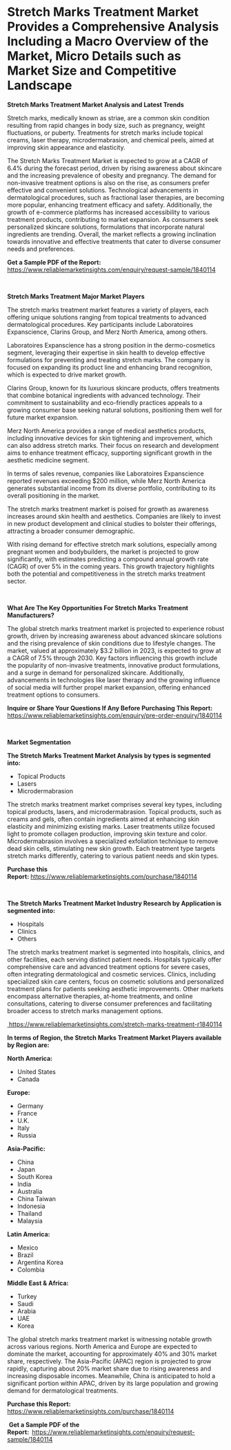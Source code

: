 <p><h1>Stretch Marks Treatment Market Provides a Comprehensive Analysis Including a Macro Overview of the Market, Micro Details such as Market Size and Competitive Landscape</h1></p><p><strong>Stretch Marks Treatment Market Analysis and Latest Trends</strong></p>
<p><p>Stretch marks, medically known as striae, are a common skin condition resulting from rapid changes in body size, such as pregnancy, weight fluctuations, or puberty. Treatments for stretch marks include topical creams, laser therapy, microdermabrasion, and chemical peels, aimed at improving skin appearance and elasticity.</p><p>The Stretch Marks Treatment Market is expected to grow at a CAGR of 6.4% during the forecast period, driven by rising awareness about skincare and the increasing prevalence of obesity and pregnancy. The demand for non-invasive treatment options is also on the rise, as consumers prefer effective and convenient solutions. Technological advancements in dermatological procedures, such as fractional laser therapies, are becoming more popular, enhancing treatment efficacy and safety. Additionally, the growth of e-commerce platforms has increased accessibility to various treatment products, contributing to market expansion. As consumers seek personalized skincare solutions, formulations that incorporate natural ingredients are trending. Overall, the market reflects a growing inclination towards innovative and effective treatments that cater to diverse consumer needs and preferences.</p></p>
<p><strong>Get a Sample PDF of the Report:&nbsp;</strong> <a href="https://www.reliablemarketinsights.com/enquiry/request-sample/1840114?utm_campaign=3093&utm_medium=2&utm_source=Github&utm_content=ia&utm_term=19042025&utm_id=stretch-marks-treatment">https://www.reliablemarketinsights.com/enquiry/request-sample/1840114</a></p>
<p>&nbsp;</p>
<p><strong>Stretch Marks Treatment Major Market Players</strong></p>
<p><p>The stretch marks treatment market features a variety of players, each offering unique solutions ranging from topical treatments to advanced dermatological procedures. Key participants include Laboratoires Expanscience, Clarins Group, and Merz North America, among others.</p><p>Laboratoires Expanscience has a strong position in the dermo-cosmetics segment, leveraging their expertise in skin health to develop effective formulations for preventing and treating stretch marks. The company is focused on expanding its product line and enhancing brand recognition, which is expected to drive market growth.</p><p>Clarins Group, known for its luxurious skincare products, offers treatments that combine botanical ingredients with advanced technology. Their commitment to sustainability and eco-friendly practices appeals to a growing consumer base seeking natural solutions, positioning them well for future market expansion.</p><p>Merz North America provides a range of medical aesthetics products, including innovative devices for skin tightening and improvement, which can also address stretch marks. Their focus on research and development aims to enhance treatment efficacy, supporting significant growth in the aesthetic medicine segment.</p><p>In terms of sales revenue, companies like Laboratoires Expanscience reported revenues exceeding $200 million, while Merz North America generates substantial income from its diverse portfolio, contributing to its overall positioning in the market.</p><p>The stretch marks treatment market is poised for growth as awareness increases around skin health and aesthetics. Companies are likely to invest in new product development and clinical studies to bolster their offerings, attracting a broader consumer demographic.</p><p>With rising demand for effective stretch mark solutions, especially among pregnant women and bodybuilders, the market is projected to grow significantly, with estimates predicting a compound annual growth rate (CAGR) of over 5% in the coming years. This growth trajectory highlights both the potential and competitiveness in the stretch marks treatment sector.</p></p>
<p>&nbsp;</p>
<p><strong>What Are The Key Opportunities For Stretch Marks Treatment Manufacturers?</strong></p>
<p><p>The global stretch marks treatment market is projected to experience robust growth, driven by increasing awareness about advanced skincare solutions and the rising prevalence of skin conditions due to lifestyle changes. The market, valued at approximately $3.2 billion in 2023, is expected to grow at a CAGR of 7.5% through 2030. Key factors influencing this growth include the popularity of non-invasive treatments, innovative product formulations, and a surge in demand for personalized skincare. Additionally, advancements in technologies like laser therapy and the growing influence of social media will further propel market expansion, offering enhanced treatment options to consumers.</p></p>
<p><strong>Inquire or Share Your Questions If Any Before Purchasing This Report:</strong> <a href="https://www.reliablemarketinsights.com/enquiry/pre-order-enquiry/1840114?utm_campaign=3093&utm_medium=2&utm_source=Github&utm_content=ia&utm_term=19042025&utm_id=stretch-marks-treatment">https://www.reliablemarketinsights.com/enquiry/pre-order-enquiry/1840114</a></p>
<p>&nbsp;</p>
<p><strong>Market Segmentation</strong></p>
<p><strong>The Stretch Marks Treatment Market Analysis by types is segmented into:</strong></p>
<p><ul><li>Topical Products</li><li>Lasers</li><li>Microdermabrasion</li></ul></p>
<p><p>The stretch marks treatment market comprises several key types, including topical products, lasers, and microdermabrasion. Topical products, such as creams and gels, often contain ingredients aimed at enhancing skin elasticity and minimizing existing marks. Laser treatments utilize focused light to promote collagen production, improving skin texture and color. Microdermabrasion involves a specialized exfoliation technique to remove dead skin cells, stimulating new skin growth. Each treatment type targets stretch marks differently, catering to various patient needs and skin types.</p></p>
<p><strong>Purchase this Report:&nbsp;</strong><a href="https://www.reliablemarketinsights.com/purchase/1840114?utm_campaign=3093&utm_medium=2&utm_source=Github&utm_content=ia&utm_term=19042025&utm_id=stretch-marks-treatment">https://www.reliablemarketinsights.com/purchase/1840114</a></p>
<p>&nbsp;</p>
<p><strong>The Stretch Marks Treatment Market Industry Research by Application is segmented into:</strong></p>
<p><ul><li>Hospitals</li><li>Clinics</li><li>Others</li></ul></p>
<p><p>The stretch marks treatment market is segmented into hospitals, clinics, and other facilities, each serving distinct patient needs. Hospitals typically offer comprehensive care and advanced treatment options for severe cases, often integrating dermatological and cosmetic services. Clinics, including specialized skin care centers, focus on cosmetic solutions and personalized treatment plans for patients seeking aesthetic improvements. Other markets encompass alternative therapies, at-home treatments, and online consultations, catering to diverse consumer preferences and facilitating broader access to stretch marks management options.</p></p>
<p><a href="https://www.reliablemarketinsights.com/stretch-marks-treatment-r1840114?utm_campaign=3093&utm_medium=2&utm_source=Github&utm_content=ia&utm_term=19042025&utm_id=stretch-marks-treatment">&nbsp;https://www.reliablemarketinsights.com/stretch-marks-treatment-r1840114</a></p>
<p><strong>In terms of Region, the Stretch Marks Treatment Market Players available by Region are:</strong></p>
<p>
    <p> <strong> North America: </strong>
        <ul>
            <li>United States</li>
            <li>Canada</li>
        </ul>
        </p> 
    <p> <strong> Europe: </strong>
        <ul>
            <li>Germany</li>
            <li>France</li>
            <li>U.K.</li>
            <li>Italy</li>
            <li>Russia</li>
        </ul>
        </p> 
    <p> <strong> Asia-Pacific: </strong>
        <ul>
            <li>China</li>
            <li>Japan</li>
            <li>South Korea</li>
            <li>India</li>
            <li>Australia</li>
            <li>China Taiwan</li>
            <li>Indonesia</li>
            <li>Thailand</li>
            <li>Malaysia</li>
        </ul>
        </p> 
    <p> <strong> Latin America: </strong>
        <ul>
            <li>Mexico</li>
            <li>Brazil</li>
            <li>Argentina Korea</li>
            <li>Colombia</li>
        </ul>
        </p> 
    <p> <strong> Middle East & Africa: </strong>
        <ul>
            <li>Turkey</li>
            <li>Saudi</li>
            <li>Arabia</li>
            <li>UAE</li>
            <li>Korea</li>
        </ul>
    </p>
    </p>
<p><p>The global stretch marks treatment market is witnessing notable growth across various regions. North America and Europe are expected to dominate the market, accounting for approximately 40% and 30% market share, respectively. The Asia-Pacific (APAC) region is projected to grow rapidly, capturing about 20% market share due to rising awareness and increasing disposable incomes. Meanwhile, China is anticipated to hold a significant portion within APAC, driven by its large population and growing demand for dermatological treatments.</p></p>
<p><strong>Purchase this Report: </strong><a href="https://www.reliablemarketinsights.com/purchase/1840114?utm_campaign=3093&utm_medium=2&utm_source=Github&utm_content=ia&utm_term=19042025&utm_id=stretch-marks-treatment">https://www.reliablemarketinsights.com/purchase/1840114</a></p>
<p>&nbsp;<strong>Get a Sample PDF of the Report:&nbsp;&nbsp;</strong><a href="https://www.reliablemarketinsights.com/enquiry/request-sample/1840114?utm_campaign=3093&utm_medium=2&utm_source=Github&utm_content=ia&utm_term=19042025&utm_id=stretch-marks-treatment">https://www.reliablemarketinsights.com/enquiry/request-sample/1840114</a></p>
<p><strong></strong></p>
<p><p></p><p></p><p></p></p>